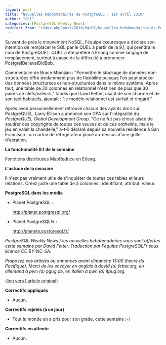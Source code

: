 ```yaml
---
layout: post
title: "Nouvelles hebdomadaires de PostgreSQL - 1er avril 2010"
author: "chl"
categories: [PostgreSQL Weekly News]
redirect_from: "index.php?post/2010/04/02/Nouvelles-hebdomadaires-de-PostgreSQL-1er-avril-2010"
---
```



<p>Suivant de pr&egrave;s le mouvement NoSQL, l'&eacute;quipe c&oelig;uresque a d&eacute;clar&eacute; son intention de remplacer le SQL par le QUEL &agrave; partir de la 9.1, qui prendra le nom de PostgreQUEL. QUEL a &eacute;t&eacute; pr&eacute;f&eacute;r&eacute; &agrave; Erlang comme langage de remplacement, surtout &agrave; cause de la difficult&eacute; &agrave; prononcer PostgreIBelieveIDidBob.</p>

<p>Commentaire de Bruce Momjian : "Permettre le stockage de donn&eacute;es non-structur&eacute;es offre &eacute;videmment plus de flexibilit&eacute; puisque l'on peut stocker des donn&eacute;es structur&eacute;es et non-structur&eacute;es dans le m&ecirc;me syst&egrave;me. Apr&egrave;s tout, une table de 30 colonnes en relationnel n'est rien de plus que 30 paires de clefs/valeurs," tandis que David Fetter, usant de son charme et de son tact habituels, ajoutait : "le mod&egrave;le relationnel est surfait et ringard."</p>

<p>Apr&egrave;s avoir personnellement retrouv&eacute; chacun des ayants droit sur PostgreQUEL, Larry Ellison a annonc&eacute; son OPA sur l'int&eacute;gralit&eacute; du <em>PostgreQUEL Global Development Group</em>. "Ce ne fut pas chose ais&eacute;e de soutirer ces copyrights de toutes ces veuves et de ces orphelins, mais le jeu en valait la chandelle," a-t-il d&eacute;clar&eacute; depuis sa nouvelle r&eacute;sidence &agrave; San Francisco&nbsp;: un carton de r&eacute;frig&eacute;rateur plac&eacute; au-dessus d'une grille d'a&eacute;ration.</p>

<p><strong>La fonctionalit&eacute; 9.1 de la semaine</strong></p>

<p>Fonctions distribu&eacute;es MapReduce en Erlang.</p>

<p><strong>L'astuce de la semaine</strong></p>

<p>Il n'est pas vraiment utile de s'inqui&eacute;ter de toutes ces tables et leurs relations. Cr&eacute;ez juste une table de 3 colonnes : identifiant, attribut, valeur.</p>

<p><strong>PostgreSQL dans les m&eacute;dia</strong></p>

<ul>

<li>Planet PostgreSQL&nbsp;: 

<a target="_blank" href="http://planet.postgresql.org/">http://planet.postgresql.org/</a></li>

<li>Planet PostgreSQLFr&nbsp;: 

<a target="_blank" href="http://planete.postgresql.fr/">http://planete.postgresql.fr/</a></li>

</ul>

<p><i>PostgreSQL Weekly News / les nouvelles hebdomadaires vous sont offertes cette semaine par David Fetter. Traduction par l'&eacute;quipe PostgreSQLFr sous licence CC BY-NC-SA.</i></p>

<p><i>Proposez vos articles ou annonces avant dimanche 15:00 (heure du Pacifique). Merci de les envoyer en anglais &agrave; david (a) fetter.org, en allemand &agrave; pwn (a) pgug.de, en italien &agrave; pwn (a) itpug.org.</i></p>

<p>(<a target="_blank" href="http://www.postgresql.org/community/weeklynews/pwn20100401">lien vers l'article original</a>)</p>

<!--more-->


<p><strong>Correctifs appliqués</strong></p>

<ul>

<li>Aucun.</li>

</ul>

<p><strong>Correctifs rejetés (à ce jour)</strong></p>

<ul>

<li>Tout le monde en a pris pour son grade, cette semaine&nbsp;:-(</li>

</ul>

<p><strong>Correctifs en attente</strong></p>

<ul>

<li>Aucun.</li>

</ul>